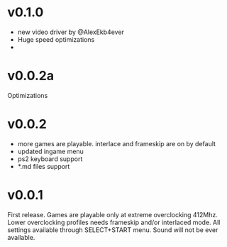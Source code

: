 # v0.1.0
- new video driver by @AlexEkb4ever
- Huge speed optimizations
- 
# v0.0.2a

Optimizations

# v0.0.2

- more games are playable. interlace and frameskip are on by default
- updated ingame menu
- ps2 keyboard support
- *.md files support

# v0.0.1

First release. Games are playable only at extreme overclocking 412Mhz. Lower overclocking profiles needs frameskip and/or interlaced mode.
All settings available through SELECT+START menu.
Sound will not be ever available. 
